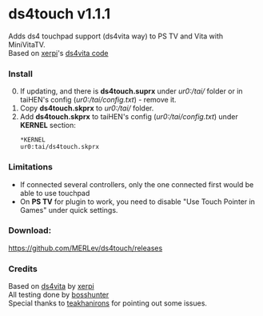 #  ds4touch v1.1.1

Adds ds4 touchpad support (ds4vita way) to PS TV and Vita with MiniVitaTV.\
Based on [xerpi](https://github.com/xerpi "xerpi")'s [ds4vita code](https://github.com/xerpi/ds4vita "ds4vita code")

### Install

0. If updating, and there is **ds4touch.suprx** under *ur0:/tai/* folder or in taiHEN's config (*ur0:/tai/config.txt*) - remove it.
1. Copy **ds4touch.skprx** to *ur0:/tai/* folder.
2. Add **ds4touch.skprx** to taiHEN's config (*ur0:/tai/config.txt*) under **KERNEL** section:
	```
	*KERNEL
	ur0:tai/ds4touch.skprx
	```

### Limitations
- If connected several controllers, only the one connected first would be able to use touchpad
- On **PS TV** for plugin to work, you need to disable "Use Touch Pointer in Games" under quick settings.

### Download: 
https://github.com/MERLev/ds4touch/releases

### Credits
Based on [ds4vita](https://github.com/xerpi/ds4vita "ds4vita code") by [xerpi](https://github.com/xerpi "xerpi")\
All testing done by [bosshunter](https://github.com/bosshunter)\
Special thanks to [teakhanirons](https://github.com/teakhanirons) for pointing out some issues.

